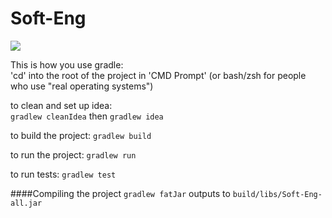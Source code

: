 # Soft-Eng

![](https://travis-ci.org/gftabor/Soft-Eng.svg?branch=master)

This is how you use gradle:  
'cd' into the root of the project in 'CMD Prompt' (or bash/zsh for people who use "real operating systems")

to clean and set up idea:  
`gradlew cleanIdea` then `gradlew idea`

to build the project:
`gradlew build`

to run the project:
`gradlew run`

to run tests:
`gradlew test`

####Compiling the project
`gradlew fatJar` 
outputs to `build/libs/Soft-Eng-all.jar`